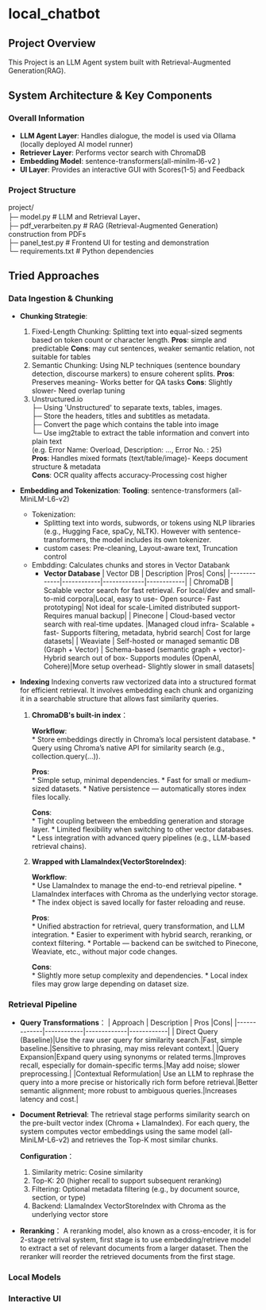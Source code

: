 # local_chatbot
## Project Overview
This Project is an LLM Agent system built with Retrieval-Augmented Generation(RAG).
## System Architecture & Key Components
### Overall Information
+ **LLM Agent Layer**: Handles dialogue, the model is used via Ollama (locally deployed AI model runner)
+ **Retriever Layer**: Performs vector search with ChromaDB
+ **Embedding Model**: sentence-transformers(all-minilm-l6-v2 )
+ **UI Layer**: Provides an interactive GUI with Scores(1-5) and Feedback
### Project Structure
project/<br>
├─ model.py               # LLM and Retrieval Layer、<br>
├─ pdf_verarbeiten.py     # RAG (Retrieval-Augmented Generation) construction from PDFs<br>
├─ panel_test.py          # Frontend UI for testing and demonstration<br>
└─ requirements.txt       # Python dependencies<br>
## Tried Approaches
### Data Ingestion & Chunking
+ **Chunking Strategie**:
  1. Fixed-Length Chunking:
           Splitting text into equal-sized segments based on token count or character length.
           **Pros**: simple and predictable
           **Cons**: may cut sentences, weaker semantic relation, not suitable for tables
  2. Semantic Chunking:
           Using NLP techniques (sentence boundary detection, discourse markers) to ensure coherent splits.
           **Pros**: Preserves meaning- Works better for QA tasks
           **Cons**: Slightly slower- Need overlap tuning
  3. Unstructured.io<br>
      ├─ Using 'Unstructured' to separate texts, tables, images.<br>
      ├─ Store the headers, titles and subtitles as metadata.<br>
      ├─ Convert the page which contains the table into image<br>
      └─ Use img2table to extract the table information and convert into plain text<br>
            (e.g. Error Name: Overload, Description: ..., Error No. : 25)<br>
              **Pros**:  Handles mixed formats (text/table/image)- Keeps document structure & metadata<br>
              **Cons**: OCR quality affects accuracy-Processing cost higher<br>
     
+ **Embedding and Tokenization**:
   **Tooling**: sentence-transformers (all-MiniLM-L6-v2)
   * Tokenization:
     - Splitting text into words, subwords, or tokens using NLP libraries (e.g., Hugging Face, spaCy, NLTK). However with sentence-transformers, the model includes its own tokenizer.
     - custom cases:  Pre-cleaning, Layout-aware text, Truncation control
   * Embdding: Calculates chunks and stores in Vector Databank
     - **Vector Database**
        | Vector DB  | Description |Pros| Cons|
        |-------------|------------|-------------|------------|
        | ChromaDB       | Scalable vector search for fast retrieval. For local/dev and small-to-mid corpora|Local, easy to use- Open source- Fast prototyping| Not ideal for scale-Limited distributed support- Requires manual backup|
        | Pinecone    | Cloud-based vector search with real-time updates. |Managed cloud infra- Scalable + fast- Supports filtering, metadata, hybrid search| Cost for large datasets|
        | Weaviate      | Self-hosted or managed semantic DB (Graph + Vector) | Schema-based (semantic graph + vector)- Hybrid search out of box- Supports modules (OpenAI, Cohere)|More setup overhead- Slightly slower in small datasets|

+ **Indexing**
Indexing converts raw vectorized data into a structured format for efficient retrieval.
It involves embedding each chunk and organizing it in a searchable structure that allows fast similarity queries.<br>
   
   1. **ChromaDB's built-in index**：<br>
   
        **Workflow**:<br>
              * Store embeddings directly in Chroma’s local persistent database.
              * Query using Chroma’s native API for similarity search (e.g., collection.query(...)).
        
        **Pros**:<br>
              * Simple setup, minimal dependencies.
              * Fast for small or medium-sized datasets.
              * Native persistence — automatically stores index files locally.
              
        **Cons**:<br>
              * Tight coupling between the embedding generation and storage layer.
              * Limited flexibility when switching to other vector databases.
              * Less integration with advanced query pipelines (e.g., LLM-based retrieval chains).
   
   2. **Wrapped with LlamaIndex(VectorStoreIndex)**:<br>
   
         **Workflow**:<br>
               *	Use LlamaIndex to manage the end-to-end retrieval pipeline.
               *	LlamaIndex interfaces with Chroma as the underlying vector storage.
               *	The index object is saved locally for faster reloading and reuse.
      
         **Pros**:<br>
               *	Unified abstraction for retrieval, query transformation, and LLM integration.
               * Easier to experiment with hybrid search, reranking, or context filtering.
               * Portable — backend can be switched to Pinecone, Weaviate, etc., without major code changes.
      
         **Cons**:<br>
               * Slightly more setup complexity and dependencies.
               * Local index files may grow large depending on dataset size.


### Retrieval Pipeline
+ **Query Transformations**：
| Approach | Description | Pros |Cons|
 |-------------|------------|-------------|------------|
| Direct Query (Baseline)|Use the raw user query for similarity search.|Fast, simple baseline.|Sensitive to phrasing, may miss relevant context.|
|Query Expansion|Expand query using synonyms or related terms.|Improves recall, especially for domain-specific terms.|May add noise; slower preprocessing.|
|Contextual Reformulation| Use an LLM to rephrase the query into a more precise or historically rich form before retrieval.|Better semantic alignment; more robust to ambiguous queries.|Increases latency and cost.|

+ **Document Retrieval**:
   The retrieval stage performs similarity search on the pre-built vector index (Chroma + LlamaIndex).
   For each query, the system computes vector embeddings using the same model (all-MiniLM-L6-v2) and retrieves the Top-K most similar chunks.

  **Configuration**：
  
     1.	Similarity metric: Cosine similarity
     2.	Top-K: 20 (higher recall to support subsequent reranking)
     3.	Filtering: Optional metadata filtering (e.g., by document source, section, or type)
     4.	Backend: LlamaIndex VectorStoreIndex with Chroma as the underlying vector store
       
+ **Reranking**：
   A reranking model, also known as a cross-encoder, it is for 2-stage retrival system, first stage is to use embedding/retrieve model to extract a set of relevant documents from a larger dataset. Then the reranker will reorder the retrieved documents from the first stage.

### Local Models



### Interactive UI

   
